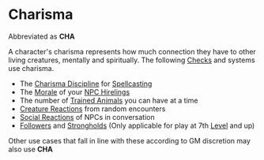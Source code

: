 # Charisma

Abbreviated as **CHA**

A character's charisma represents how much connection they have to other living creatures, mentally and spiritually. The following [Checks](../../Game%20Procedures/Check.md) and systems use charisma.

- The [Charisma Discipline](../../Magic/The%20Spellcasting%20Disciplines/Charisma%20Discipline.md) for [Spellcasting](../../Magic/Spellcasting.md)
- The [Morale](../../Social%20Systems/Morale%20System.md) of your [NPC Hirelings](../../Social%20Systems/NPC%20Hirelings.md)
- The number of [Trained Animals](../../Items/Trained%20Animals.md) you can have at a time
- [Creature Reactions](../../Social%20Systems/Creature%20Reactions.md) from random encounters
- [Social Reactions](../../Social%20Systems/Social%20Reactions.md) of NPCs in conversation
- [Followers](../../Social%20Systems/Followers.md) and [Strongholds](../../Social%20Systems/Stronghold%20Rules/Stronghold%20Play.md) (Only applicable for play at 7th [Level](../Derived%20Statistics/Level.md) and up)

Other use cases that fall in line with these according to GM discretion may also use **CHA**
